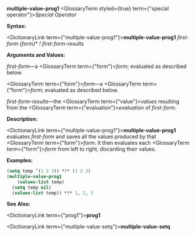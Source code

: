 **multiple-value-prog1** <GlossaryTerm styled={true} term={"special operator"}><i>Special Operator</i></GlossaryTerm> 



**Syntax:** 



<DictionaryLink  term={"multiple-value-prog1"}><b>multiple-value-prog1</b></DictionaryLink> *first-form \{form\}*\* *! first-form-results* 



**Arguments and Values:** 



*first-form*—a <GlossaryTerm  term={"form"}><i>form</i></GlossaryTerm>; evaluated as described below. 



<GlossaryTerm  term={"form"}><i>form</i></GlossaryTerm>—a <GlossaryTerm  term={"form"}><i>form</i></GlossaryTerm>; evaluated as described below. 



*first-form-results*—the <GlossaryTerm  term={"value"}><i>values</i></GlossaryTerm> resulting from the <GlossaryTerm  term={"evaluation"}><i>evaluation</i></GlossaryTerm> of *first-form*. 



**Description:** 



<DictionaryLink  term={"multiple-value-prog1"}><b>multiple-value-prog1</b></DictionaryLink> evaluates *first-form* and saves all the values produced by that <GlossaryTerm  term={"form"}><i>form</i></GlossaryTerm>. It then evaluates each <GlossaryTerm  term={"form"}><i>form</i></GlossaryTerm> from left to right, discarding their values. 



**Examples:**
```lisp
(setq temp ’(1 2 3)) *!* (1 2 3) 
(multiple-value-prog1 
    (values-list temp) 
  (setq temp nil) 
  (values-list temp)) *!* 1, 2, 3 
```
**See Also:** 



<DictionaryLink  term={"prog1"}><b>prog1</b></DictionaryLink> 







 



 



<DictionaryLink  term={"multiple-value-setq"}><b>multiple-value-setq</b></DictionaryLink> 



